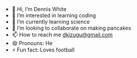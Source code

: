 - 👋 Hi, I’m Dennis White
- 👀 I’m interested in learning coding
- 🌱 I’m currently learning science
- 💞️ I’m looking to collaborate on making pancakes
- 📫 How to reach me dkizugu@gmail.com
- 😄 Pronouns: He
- ⚡ Fun fact: Loves football

<!---
sadiqueluvanda/sadiqueluvanda is a ✨ special ✨ repository because its `README.md` (this file) appears on your GitHub profile.
You can click the Preview link to take a look at your changes.
--->
